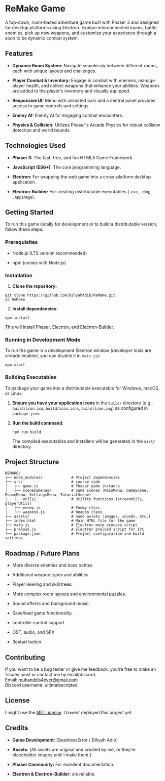 # ReMake Game

A top-down, room-based adventure game built with Phaser 3 and designed for desktop platforms using Electron. Explore interconnected rooms, battle enemies, pick up new weapons, and customize your experience through a soon to be dynamic combat system.

## Features

* **Dynamic Room System:** Navigate seamlessly between different rooms, each with unique layouts and challenges.

* **Player Combat & Inventory:** Engage in combat with enemies, manage player health, and collect weapons that enhance your abilities. Weapons are added to the player's inventory and visually equipped.

* **Responsive UI:** Menu with animated bars and a central panel provides access to game controls and settings.

* **Enemy AI:** Enemy AI for engaging combat encounters.

* **Physics & Collision:** Utilizes Phaser's Arcade Physics for robust collision detection and world bounds.

## Technologies Used

* **Phaser 3:** The fast, free, and fun HTML5 Game Framework.

* **JavaScript (ES6+)**: The core programming language.

* **Electron:** For wrapping the web game into a cross-platform desktop application.

* **Electron-Builder:** For creating distributable executables (`.exe`, `.dmg`, `.AppImage`).

## Getting Started

To run this game locally for development or to build a distributable version, follow these steps:

### Prerequisites

* Node.js (LTS version recommended)

* npm (comes with Node.js)

### Installation

1. **Clone the repository:**

```
git clone https://github.com/DihyahAdib/ReMake.git
cd ReMake
```

2. **Install dependencies:**

```
npm install
```

This will install Phaser, Electron, and Electron-Builder.

### Running in Development Mode

To run the game in a development Electron window (developer tools are already enabled, you can disable it in `main.js`):

```
npm start
```

### Building Executables

To package your game into a distributable executable for Windows, macOS, or Linux:

1. **Ensure you have your application icons** in the `build/` directory (e.g., `build/icon.ico`, `build/icon.icns`, `build/icon.png`) as configured in `package.json`.

2. **Run the build command:**
   ```
   npm run build
   ```
   The compiled executables and installers will be generated in the `dist/` directory.

## Project Structure
```
REMAKE/
├── node_modules/             # Project dependencies
├── src/                      # source code
│   ├── game.js               # Phaser game instance
│   ├── scenes&menus/         # Game scenes (MainMenu, GameScene, PauseMenu, SettingsMenu, TutorialScene)
│   ├── utils/                # Utility functions (screenUtils, playerUtils)
│   ├── enemy.js              # Enemy class
│   └── weapons.js            # Weapon class
├── assets/                   # Game assets (images, sounds, etc.)
├── index.html                # Main HTML file for the game
├── main.js                   # Electron main process script
├── preload.js                # Electron preload script for IPC
└── package.json              # Project configuration and build settings
```

## Roadmap / Future Plans
* More diverse enemies and boss battles.

* Additional weapon types and abilities.

* Player leveling and skill trees.

* More complex room layouts and environmental puzzles.

* Sound effects and background music.

* Save/load game functionality.

* controller control support

* OST, audio, and SFX

* Restart button

## Contributing
If you want to be a bug tester or give me feedback, you're free to make an ‘issues’ post or contact me by email/discord.\
Email: muhanddis4ever@gmail.com\
Discord username: ultimatescripted

## License

I might use the [MIT License](https://opensource.org/license/mit). I havent deployed this project yet.

## Credits

* **Game Development:** \[SeamlessError / Dihyah Adib\]

* **Assets:** \[All assets are original and created by me, or they’re placeholder images until I make them.\]

* **Phaser Community:** For excellent documentation.

* **Electron & Electron-Builder:** ole reliable.
